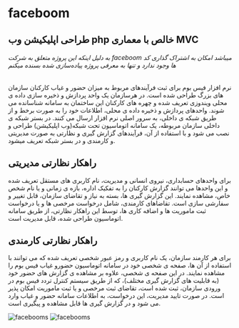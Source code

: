 # faceboom
طراحی اپلیکیشن وب php خالص با معماری MVC
---
###### به دلیل اینکه این پروژه متعلق به شرکت faceboom میباشد امکان به اشتراک گذاری کد ها وجود ندارد و تنها به معرفی پروژه پیاده‌سازی شده بسنده میکنم

نرم افزار فیس بوم برای ثبت فرآیندهای مربوط به میزان حضور و غیاب کارکنان سازمان های بزرگ طراحی شده است. در هرسازمان یک واحد پردازش و ذخیره سازی داده ی محلی ویندوزی تعریف شده و چهره های کارکنان این ساختمان به سامانه شناسانده می شوند. واحدهای پردازش و ذخیره داده ی محلی، اطلاعات خود را به صورت برخط و از طریق شبکه ی داخلی، به سرور اصلی نرم افزار ارسال می کنند. در بستر شبکه ی داخلی سازمان مربوطه، یک سامانه اتوماسیون تحت شبکه(وب اپلیکیشن) طراحی و نصب می شود و با استفاده از آن، فرآیندهای گزارش گیری و نظارتی به صورت مدیریتی و کارمندی و در بستر شبکه تعریف میشود.

##  راهکار نظارتی مدیریتی
برای واحدهای حسابداری، نیروی انسانی و مدیریت، نام کاربری های مستقل تعریف شده و این واحدها می توانند گزارش کارکنان را به تفکیک اداره، بازه ی زمانی و یا نام شخص خاص، مشاهده نمایند. این گزارش گیری ها، بسته به نیاز و تقاضای سازمان، قابل تغییر و سفارشی سازی است. تقاضاهای کارمندی، شامل درخواست مرخصی ها و یا درخواست ثبت ماموریت ها و اضافه کاری ها، توسط این راهکار نظارتی، از طریق سامانه اتوماسیون طراحی شده، قابل مدیریت است.

##  راهکار نظارتی کارمندی
برای هر کارمند سازمان، یک نام کاربری و رمز عبور شخصی تعریف شده که می توانند با استفاده از آن ها، صفحه ی شخصی خود در سامانه اتوماسیون حضورو غیاب فیس بوم را مشاهده نمایند. در این صفحه ی شخصی، علاوه بر مشاهده ی گزارش های حضور خود (به قابلیت های گزارش گیری مختلف)، که از طریق سیستم کنترل تردد فیس بوم در ورودی سازمان، ثبت شده است، تقاضای ثبت مرخصی و یا ثبت ماموریت امکان پذیر است. در صورت تایید مدیریت، این درخواست، به اطلاعات سامانه حضور و غیاب وارد می شود و در گزارش گیری ها قابل مشاهده و پیگیری است.

![facebooms](https://user-images.githubusercontent.com/58933737/144878389-3378a906-8bbc-4d25-91de-447514af9ddf.jpg)
![facebooms](https://user-images.githubusercontent.com/58933737/144878434-f6f48a63-4fcc-4e1b-b3b9-1a9ed48a4302.jpg)
